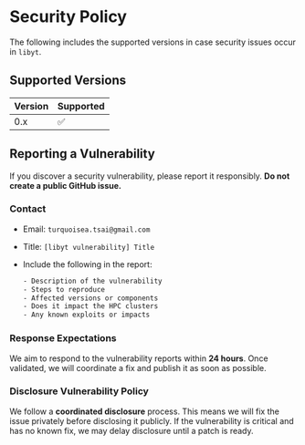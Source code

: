 # Security Policy

The following includes the supported versions in case security issues occur in `libyt`.

## Supported Versions

| Version | Supported          |
| ------- | ------------------ |
| 0.x     | :white_check_mark: |

## Reporting a Vulnerability

If you discover a security vulnerability, please report it responsibly. **Do not create a public GitHub issue.**

### Contact

- Email: `turquoisea.tsai@gmail.com`
- Title: `[libyt vulnerability] Title`

- Include the following in the report:
  ```txt
  - Description of the vulnerability
  - Steps to reproduce
  - Affected versions or components
  - Does it impact the HPC clusters
  - Any known exploits or impacts
  ```

### Response Expectations

We aim to respond to the vulnerability reports within **24 hours**.
Once validated, we will coordinate a fix and publish it as soon as possible.

### Disclosure Vulnerability Policy

We follow a **coordinated disclosure** process. 
This means we will fix the issue privately before disclosing it publicly.
If the vulnerability is critical and has no known fix, we may delay disclosure until a patch is ready.
